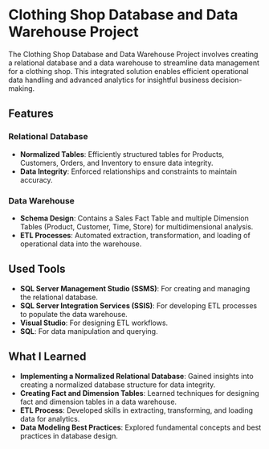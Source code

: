 # Clothing Shop Database and Data Warehouse Project

The Clothing Shop Database and Data Warehouse Project involves creating a relational database and a data warehouse to streamline data management for a clothing shop. This integrated solution enables efficient operational data handling and advanced analytics for insightful business decision-making.

## Features

### Relational Database
- **Normalized Tables**: Efficiently structured tables for Products, Customers, Orders, and Inventory to ensure data integrity.
- **Data Integrity**: Enforced relationships and constraints to maintain accuracy.

### Data Warehouse
- **Schema Design**: Contains a Sales Fact Table and multiple Dimension Tables (Product, Customer, Time, Store) for multidimensional analysis.
- **ETL Processes**: Automated extraction, transformation, and loading of operational data into the warehouse.

## Used Tools
- **SQL Server Management Studio (SSMS)**: For creating and managing the relational database.
- **SQL Server Integration Services (SSIS)**: For developing ETL processes to populate the data warehouse.
- **Visual Studio**: For designing ETL workflows.
- **SQL**: For data manipulation and querying.

## What I Learned
- **Implementing a Normalized Relational Database**: Gained insights into creating a normalized database structure for data integrity.
- **Creating Fact and Dimension Tables**: Learned techniques for designing fact and dimension tables in a data warehouse.
- **ETL Process**: Developed skills in extracting, transforming, and loading data for analytics.
- **Data Modeling Best Practices**: Explored fundamental concepts and best practices in database design.
